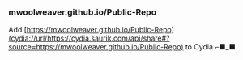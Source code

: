 ### mwoolweaver.github.io/Public-Repo



Add [https://mwoolweaver.github.io/Public-Repo](cydia://url/https://cydia.saurik.com/api/share#?source=https://mwoolweaver.github.io/Public-Repo) to Cydia ⌐■_■